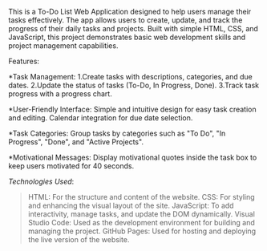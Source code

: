 This is a To-Do List Web Application designed to help users manage their tasks effectively. The app allows users to create, update, and track the progress of their daily tasks and projects. Built with simple HTML, CSS, and JavaScript, this project demonstrates basic web development skills and project management capabilities.

Features:

*Task Management:
1.Create tasks with descriptions, categories, and due dates.
2.Update the status of tasks (To-Do, In Progress, Done).
3.Track task progress with a progress chart.

*User-Friendly Interface: Simple and intuitive design for easy task creation and editing.
Calendar integration for due date selection.

*Task Categories: Group tasks by categories such as "To Do", "In Progress", "Done", and "Active Projects".

*Motivational Messages: Display motivational quotes inside the task box to keep users motivated for 40 seconds.

*Technologies Used*:
>HTML: For the structure and content of the website.
>CSS: For styling and enhancing the visual layout of the site.
>JavaScript: To add interactivity, manage tasks, and update the DOM dynamically.
>Visual Studio Code: Used as the development environment for building and managing the project.
>GitHub Pages: Used for hosting and deploying the live version of the website.
